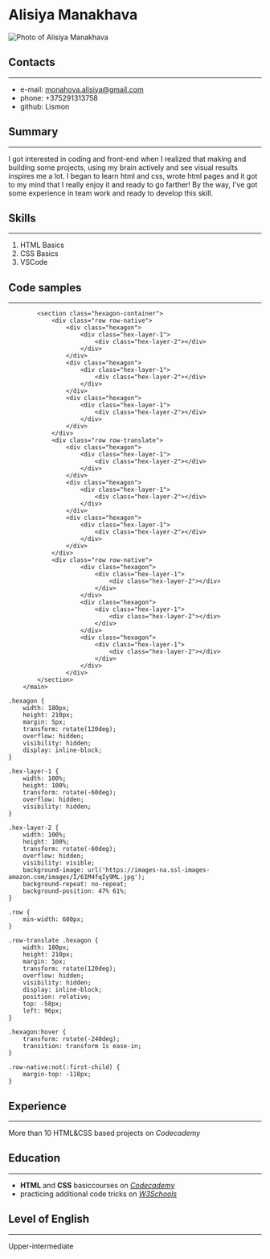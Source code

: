 # Alisiya Manakhava #
![Photo of Alisiya Manakhava](https://jobs.tut.by/photo/493307783.jpeg?t=1551340282&h=-JKZobnBpkhPlfWQrKc3wA)
## Contacts
***
* e-mail: monahova.alisiya@gmail.com
* phone: +375291313758
* github: Lismon
## Summary
***
I got interested in coding and front-end when I realized that making and building some projects, using my brain actively and see visual results inspires me a lot. I began to learn html and css, wrote html pages and it got to my mind that I really enjoy it and ready to go farther! By the way, I've got some experience in team work and ready to develop this skill.
## Skills
***
1. HTML Basics
2. CSS Basics
3. VSCode
## Code samples
***
``` <main>
        <section class="hexagon-container">
            <div class="row row-native">
                <div class="hexagon">
                    <div class="hex-layer-1">
                        <div class="hex-layer-2"></div>
                    </div>
                </div>
                <div class="hexagon">
                    <div class="hex-layer-1">
                        <div class="hex-layer-2"></div>
                    </div>
                </div>
                <div class="hexagon">
                    <div class="hex-layer-1">
                        <div class="hex-layer-2"></div>
                    </div>
                </div>
            </div>
            <div class="row row-translate">
                <div class="hexagon">
                    <div class="hex-layer-1">
                        <div class="hex-layer-2"></div>
                    </div>
                </div>
                <div class="hexagon">
                    <div class="hex-layer-1">
                        <div class="hex-layer-2"></div>
                    </div>
                </div>
                <div class="hexagon">
                    <div class="hex-layer-1">
                        <div class="hex-layer-2"></div>
                    </div>
                </div>
            </div>
            <div class="row row-native">
                    <div class="hexagon">
                        <div class="hex-layer-1">
                            <div class="hex-layer-2"></div>
                        </div>
                    </div>
                    <div class="hexagon">
                        <div class="hex-layer-1">
                            <div class="hex-layer-2"></div>
                        </div>
                    </div>
                    <div class="hexagon">
                        <div class="hex-layer-1">
                            <div class="hex-layer-2"></div>
                        </div>
                    </div>
                </div>
        </section>
    </main>

.hexagon {
    width: 180px;
    height: 210px;
    margin: 5px;
    transform: rotate(120deg);
    overflow: hidden;
    visibility: hidden;
    display: inline-block;
}

.hex-layer-1 {
    width: 100%;
    height: 100%;
    transform: rotate(-60deg);
    overflow: hidden;
    visibility: hidden;
}

.hex-layer-2 {
    width: 100%;
    height: 100%;
    transform: rotate(-60deg);
    overflow: hidden;
    visibility: visible;
    background-image: url('https://images-na.ssl-images-amazon.com/images/I/61M4fqIy9ML.jpg');
    background-repeat: no-repeat;
    background-position: 47% 61%;
}

.row {
    min-width: 600px;
}

.row-translate .hexagon {
    width: 180px;
    height: 210px;
    margin: 5px;
    transform: rotate(120deg);
    overflow: hidden;
    visibility: hidden;
    display: inline-block;
    position: relative;
    top: -58px;
    left: 96px;
}

.hexagon:hover {
    transform: rotate(-240deg);
    transition: transform 1s ease-in;
}

.row-native:not(:first-child) {
    margin-top: -110px;
}
```
## Experience
***
More than 10 HTML&CSS based projects on _Codecademy_

## Education
***
+ **HTML** and **CSS** basiccourses on [*Codecademy*](https://www.codecademy.com/)
+ practicing additional code tricks on [*W3Schools*](https://www.w3schools.com/)

## Level of English
***
Upper-intermediate

